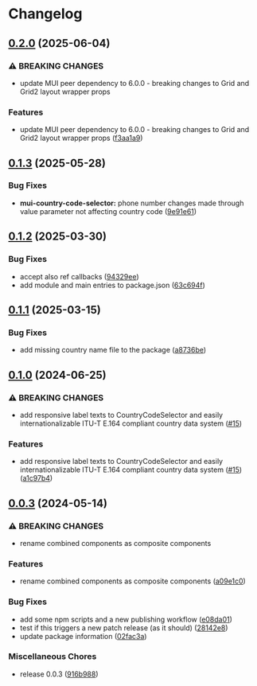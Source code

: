 # Changelog

## [0.2.0](https://github.com/jariikonen/mui-country-code-selector/compare/mui-country-code-selector-v0.1.3...mui-country-code-selector-v0.2.0) (2025-06-04)


### ⚠ BREAKING CHANGES

* update MUI peer dependency to 6.0.0 - breaking changes to Grid and Grid2 layout wrapper props

### Features

* update MUI peer dependency to 6.0.0 - breaking changes to Grid and Grid2 layout wrapper props ([f3aa1a9](https://github.com/jariikonen/mui-country-code-selector/commit/f3aa1a9c99d115ce1584309214f71963dc4fa432))

## [0.1.3](https://github.com/jariikonen/mui-country-code-selector/compare/mui-country-code-selector-v0.1.2...mui-country-code-selector-v0.1.3) (2025-05-28)


### Bug Fixes

* **mui-country-code-selector:** phone number changes made through value parameter not affecting country code ([9e91e61](https://github.com/jariikonen/mui-country-code-selector/commit/9e91e61136eb3baf19f40f0e7ca44789b31820f5))

## [0.1.2](https://github.com/jariikonen/mui-country-code-selector/compare/mui-country-code-selector-v0.1.1...mui-country-code-selector-v0.1.2) (2025-03-30)


### Bug Fixes

* accept also ref callbacks ([94329ee](https://github.com/jariikonen/mui-country-code-selector/commit/94329eebc7d6b769a351833775ac2248403c33df))
* add module and main entries to package.json ([63c694f](https://github.com/jariikonen/mui-country-code-selector/commit/63c694f3cd535ac4251eab0326ba59e802be440e))

## [0.1.1](https://github.com/jariikonen/mui-country-code-selector/compare/mui-country-code-selector-v0.1.0...mui-country-code-selector-v0.1.1) (2025-03-15)


### Bug Fixes

* add missing country name file to the package ([a8736be](https://github.com/jariikonen/mui-country-code-selector/commit/a8736be4b5aa0941b3610e519f657b2c0c350555))

## [0.1.0](https://github.com/jariikonen/mui-country-code-selector/compare/mui-country-code-selector-v0.0.3...mui-country-code-selector-v0.1.0) (2024-06-25)


### ⚠ BREAKING CHANGES

* add responsive label texts to CountryCodeSelector and easily internationalizable ITU-T E.164 compliant country data system ([#15](https://github.com/jariikonen/mui-country-code-selector/issues/15))

### Features

* add responsive label texts to CountryCodeSelector and easily internationalizable ITU-T E.164 compliant country data system ([#15](https://github.com/jariikonen/mui-country-code-selector/issues/15)) ([a1c97b4](https://github.com/jariikonen/mui-country-code-selector/commit/a1c97b45f2b0adaeb8a00cb81737c1b7a23a2470))

## [0.0.3](https://github.com/jariikonen/mui-country-code-selector/compare/mui-country-code-selector-v0.0.2...mui-country-code-selector-v0.0.3) (2024-05-14)


### ⚠ BREAKING CHANGES

* rename combined components as composite components

### Features

* rename combined components as composite components ([a09e1c0](https://github.com/jariikonen/mui-country-code-selector/commit/a09e1c078e7623c9e3b1115b0e82fd08db41486f))


### Bug Fixes

* add some npm scripts and a new publishing workflow ([e08da01](https://github.com/jariikonen/mui-country-code-selector/commit/e08da0133bb74bee7e82f824db8a1a462cb44519))
* test if this triggers a new patch release (as it should) ([28142e8](https://github.com/jariikonen/mui-country-code-selector/commit/28142e869d546f6376ccc6d85fc9179a48f39fa6))
* update package information ([02fac3a](https://github.com/jariikonen/mui-country-code-selector/commit/02fac3aee0e74271f8f2c8a20191e51395730cb4))


### Miscellaneous Chores

* release 0.0.3 ([916b988](https://github.com/jariikonen/mui-country-code-selector/commit/916b98809c41d33e53a64a4f2a461de883e772e6))
